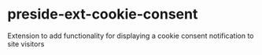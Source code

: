# preside-ext-cookie-consent
Extension to add functionality for displaying a cookie consent notification to site visitors
